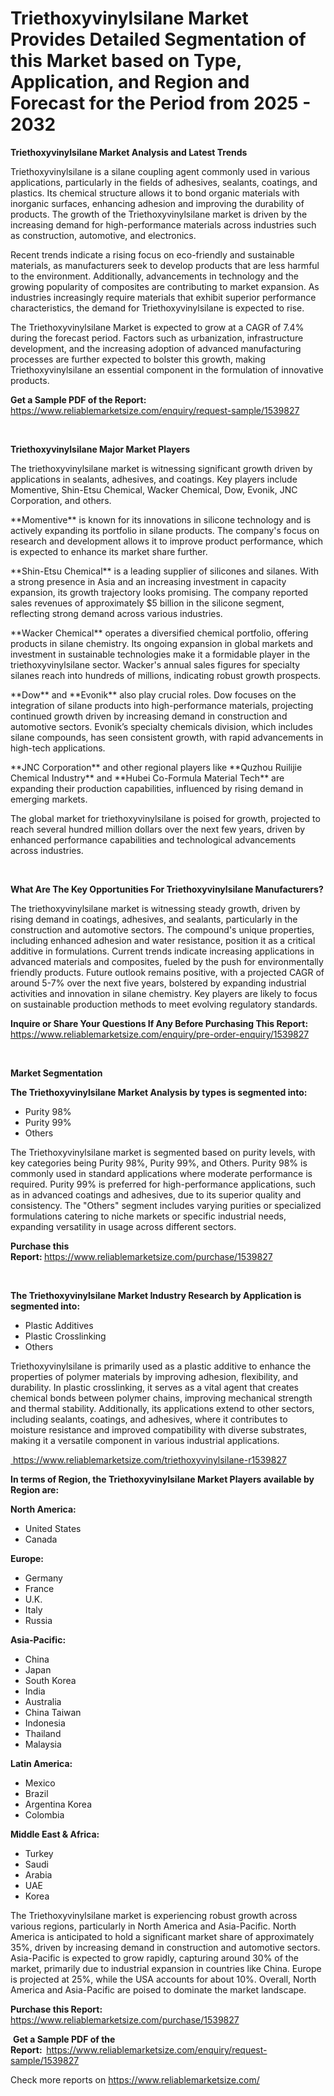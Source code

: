 <p><h1>Triethoxyvinylsilane Market Provides Detailed Segmentation of this Market based on Type, Application, and Region and Forecast for the Period from 2025 - 2032</h1></p><p><strong>Triethoxyvinylsilane Market Analysis and Latest Trends</strong></p>
<p><p>Triethoxyvinylsilane is a silane coupling agent commonly used in various applications, particularly in the fields of adhesives, sealants, coatings, and plastics. Its chemical structure allows it to bond organic materials with inorganic surfaces, enhancing adhesion and improving the durability of products. The growth of the Triethoxyvinylsilane market is driven by the increasing demand for high-performance materials across industries such as construction, automotive, and electronics.</p><p>Recent trends indicate a rising focus on eco-friendly and sustainable materials, as manufacturers seek to develop products that are less harmful to the environment. Additionally, advancements in technology and the growing popularity of composites are contributing to market expansion. As industries increasingly require materials that exhibit superior performance characteristics, the demand for Triethoxyvinylsilane is expected to rise.</p><p>The Triethoxyvinylsilane Market is expected to grow at a CAGR of 7.4% during the forecast period. Factors such as urbanization, infrastructure development, and the increasing adoption of advanced manufacturing processes are further expected to bolster this growth, making Triethoxyvinylsilane an essential component in the formulation of innovative products.</p></p>
<p><strong>Get a Sample PDF of the Report:&nbsp;</strong> <a href="https://www.reliablemarketsize.com/enquiry/request-sample/1539827?utm_campaign=2267&utm_medium=2&utm_source=Github&utm_content=ia&utm_term=30012025&utm_id=triethoxyvinylsilane">https://www.reliablemarketsize.com/enquiry/request-sample/1539827</a></p>
<p>&nbsp;</p>
<p><strong>Triethoxyvinylsilane Major Market Players</strong></p>
<p><p>The triethoxyvinylsilane market is witnessing significant growth driven by applications in sealants, adhesives, and coatings. Key players include Momentive, Shin-Etsu Chemical, Wacker Chemical, Dow, Evonik, JNC Corporation, and others.</p><p>**Momentive** is known for its innovations in silicone technology and is actively expanding its portfolio in silane products. The company's focus on research and development allows it to improve product performance, which is expected to enhance its market share further.</p><p>**Shin-Etsu Chemical** is a leading supplier of silicones and silanes. With a strong presence in Asia and an increasing investment in capacity expansion, its growth trajectory looks promising. The company reported sales revenues of approximately $5 billion in the silicone segment, reflecting strong demand across various industries.</p><p>**Wacker Chemical** operates a diversified chemical portfolio, offering products in silane chemistry. Its ongoing expansion in global markets and investment in sustainable technologies make it a formidable player in the triethoxyvinylsilane sector. Wacker's annual sales figures for specialty silanes reach into hundreds of millions, indicating robust growth prospects.</p><p>**Dow** and **Evonik** also play crucial roles. Dow focuses on the integration of silane products into high-performance materials, projecting continued growth driven by increasing demand in construction and automotive sectors. Evonik’s specialty chemicals division, which includes silane compounds, has seen consistent growth, with rapid advancements in high-tech applications.</p><p>**JNC Corporation** and other regional players like **Quzhou Ruilijie Chemical Industry** and **Hubei Co-Formula Material Tech** are expanding their production capabilities, influenced by rising demand in emerging markets.</p><p>The global market for triethoxyvinylsilane is poised for growth, projected to reach several hundred million dollars over the next few years, driven by enhanced performance capabilities and technological advancements across industries.</p></p>
<p>&nbsp;</p>
<p><strong>What Are The Key Opportunities For Triethoxyvinylsilane Manufacturers?</strong></p>
<p><p>The triethoxyvinylsilane market is witnessing steady growth, driven by rising demand in coatings, adhesives, and sealants, particularly in the construction and automotive sectors. The compound's unique properties, including enhanced adhesion and water resistance, position it as a critical additive in formulations. Current trends indicate increasing applications in advanced materials and composites, fueled by the push for environmentally friendly products. Future outlook remains positive, with a projected CAGR of around 5-7% over the next five years, bolstered by expanding industrial activities and innovation in silane chemistry. Key players are likely to focus on sustainable production methods to meet evolving regulatory standards.</p></p>
<p><strong>Inquire or Share Your Questions If Any Before Purchasing This Report:</strong> <a href="https://www.reliablemarketsize.com/enquiry/pre-order-enquiry/1539827?utm_campaign=2267&utm_medium=2&utm_source=Github&utm_content=ia&utm_term=30012025&utm_id=triethoxyvinylsilane">https://www.reliablemarketsize.com/enquiry/pre-order-enquiry/1539827</a></p>
<p>&nbsp;</p>
<p><strong>Market Segmentation</strong></p>
<p><strong>The Triethoxyvinylsilane Market Analysis by types is segmented into:</strong></p>
<p><ul><li>Purity 98%</li><li>Purity 99%</li><li>Others</li></ul></p>
<p><p>The Triethoxyvinylsilane market is segmented based on purity levels, with key categories being Purity 98%, Purity 99%, and Others. Purity 98% is commonly used in standard applications where moderate performance is required. Purity 99% is preferred for high-performance applications, such as in advanced coatings and adhesives, due to its superior quality and consistency. The "Others" segment includes varying purities or specialized formulations catering to niche markets or specific industrial needs, expanding versatility in usage across different sectors.</p></p>
<p><strong>Purchase this Report:&nbsp;</strong><a href="https://www.reliablemarketsize.com/purchase/1539827?utm_campaign=2267&utm_medium=2&utm_source=Github&utm_content=ia&utm_term=30012025&utm_id=triethoxyvinylsilane">https://www.reliablemarketsize.com/purchase/1539827</a></p>
<p>&nbsp;</p>
<p><strong>The Triethoxyvinylsilane Market Industry Research by Application is segmented into:</strong></p>
<p><ul><li>Plastic Additives</li><li>Plastic Crosslinking</li><li>Others</li></ul></p>
<p><p>Triethoxyvinylsilane is primarily used as a plastic additive to enhance the properties of polymer materials by improving adhesion, flexibility, and durability. In plastic crosslinking, it serves as a vital agent that creates chemical bonds between polymer chains, improving mechanical strength and thermal stability. Additionally, its applications extend to other sectors, including sealants, coatings, and adhesives, where it contributes to moisture resistance and improved compatibility with diverse substrates, making it a versatile component in various industrial applications.</p></p>
<p><a href="https://www.reliablemarketsize.com/triethoxyvinylsilane-r1539827?utm_campaign=2267&utm_medium=2&utm_source=Github&utm_content=ia&utm_term=30012025&utm_id=triethoxyvinylsilane">&nbsp;https://www.reliablemarketsize.com/triethoxyvinylsilane-r1539827</a></p>
<p><strong>In terms of Region, the Triethoxyvinylsilane Market Players available by Region are:</strong></p>
<p>
    <p> <strong> North America: </strong>
        <ul>
            <li>United States</li>
            <li>Canada</li>
        </ul>
        </p> 
    <p> <strong> Europe: </strong>
        <ul>
            <li>Germany</li>
            <li>France</li>
            <li>U.K.</li>
            <li>Italy</li>
            <li>Russia</li>
        </ul>
        </p> 
    <p> <strong> Asia-Pacific: </strong>
        <ul>
            <li>China</li>
            <li>Japan</li>
            <li>South Korea</li>
            <li>India</li>
            <li>Australia</li>
            <li>China Taiwan</li>
            <li>Indonesia</li>
            <li>Thailand</li>
            <li>Malaysia</li>
        </ul>
        </p> 
    <p> <strong> Latin America: </strong>
        <ul>
            <li>Mexico</li>
            <li>Brazil</li>
            <li>Argentina Korea</li>
            <li>Colombia</li>
        </ul>
        </p> 
    <p> <strong> Middle East & Africa: </strong>
        <ul>
            <li>Turkey</li>
            <li>Saudi</li>
            <li>Arabia</li>
            <li>UAE</li>
            <li>Korea</li>
        </ul>
    </p>
    </p>
<p><p>The Triethoxyvinylsilane market is experiencing robust growth across various regions, particularly in North America and Asia-Pacific. North America is anticipated to hold a significant market share of approximately 35%, driven by increasing demand in construction and automotive sectors. Asia-Pacific is expected to grow rapidly, capturing around 30% of the market, primarily due to industrial expansion in countries like China. Europe is projected at 25%, while the USA accounts for about 10%. Overall, North America and Asia-Pacific are poised to dominate the market landscape.</p></p>
<p><strong>Purchase this Report: </strong><a href="https://www.reliablemarketsize.com/purchase/1539827?utm_campaign=2267&utm_medium=2&utm_source=Github&utm_content=ia&utm_term=30012025&utm_id=triethoxyvinylsilane">https://www.reliablemarketsize.com/purchase/1539827</a></p>
<p>&nbsp;<strong>Get a Sample PDF of the Report:&nbsp;&nbsp;</strong><a href="https://www.reliablemarketsize.com/enquiry/request-sample/1539827?utm_campaign=2267&utm_medium=2&utm_source=Github&utm_content=ia&utm_term=30012025&utm_id=triethoxyvinylsilane">https://www.reliablemarketsize.com/enquiry/request-sample/1539827</a></p>
<p><strong></strong></p>
<p>Check more reports on <a href="https://www.reliablemarketsize.com/?utm_campaign=2267&utm_medium=2&utm_source=Github&utm_content=ia&utm_term=30012025&utm_id=triethoxyvinylsilane">https://www.reliablemarketsize.com/</a></p>